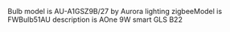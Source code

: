 Bulb model is AU-A1GSZ9B/27 by Aurora lighting
zigbeeModel is FWBulb51AU
description is AOne 9W smart GLS B22
